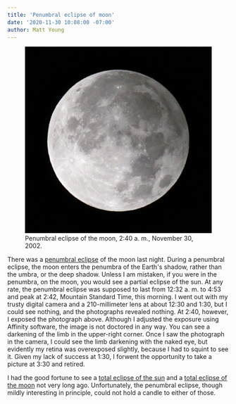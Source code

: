 ```yaml
---
title: 'Penumbral eclipse of moon'
date: '2020-11-30 10:08:00 -07:00'
author: Matt Young
---
```

<figure>
<img src="/uploads/2020/DSC03929_Penumbral_Eclipse_600.jpg" alt=" Penumbral eclipse"/>
<figcaption> Penumbral eclipse of the moon, 2:40 a. m., November 30, 2002.
</figcaption>
</figure>

There was a [penumbral eclipse](https://www.timeanddate.com/eclipse/lunar/2020-november-30) of the moon last night. During a penumbral eclipse, the moon enters the penumbra of the Earth's shadow, rather than the umbra, or the deep shadow. Unless I am mistaken, if you were in the penumbra, on the moon, you would see a partial eclipse of the sun. At any rate, the penumbral eclipse was supposed to last from 12:32 a. m. to 4:53 and peak at 2:42, Mountain Standard Time, this morning. I went out with my trusty digital camera and a 210-millimeter lens at about 12:30 and 1:30, but I could see nothing, and the photographs revealed nothing. At 2:40, however, I exposed the photograph above. Although I adjusted the exposure using Affinity software, the image is not doctored in any way. You can see a darkening of the limb in the upper-right corner. Once I saw the photograph in the camera, I could see the limb darkening with the naked eye, but evidently my retina was overexposed slightly, because I had to squint to see it. Given my lack of success at 1:30, I forwent the opportunity to take a picture at 3:30 and retired.

I had the good fortune to see a [total eclipse of the sun](https://pandasthumb.org/archives/2017/08/total-eclipse.html) and a [total eclipse of the moon](https://pandasthumb.org/archives/2019/01/total-eclipse-moon.html) not very long ago. Unfortunately, the penumbral eclipse, though mildly interesting in principle, could not hold a candle to either of those.



